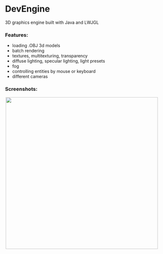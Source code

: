 # DevEngine
3D graphics engine built with Java and LWJGL

### Features:
* loading .OBJ 3d models
* batch rendering
* textures, multitexturing, transparency
* diffuse lighting, specular lighting, light presets
* fog
* controlling entities by mouse or keyboard
* different cameras

### Screenshots:
<p align="center">
  <img src="https://cloud.githubusercontent.com/assets/9119159/24720882/df3e695a-1a3e-11e7-8751-b623f4234144.png" width="500"/>
</p>
